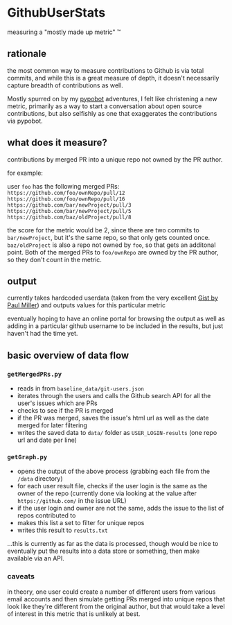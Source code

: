 # GithubUserStats

measuring a "mostly made up metric" &trade;

## rationale

the most common way to measure contributions to Github is via total commits,
and while this is a great measure of depth, it doesn't necessarily capture
breadth of contributions as well.

Mostly spurred on by my [pypobot](https://github.com/lpmi-13/pypobot) adventures,
I felt like christening a new metric, primarily as a way to start a conversation
about open source contributions, but also selfishly as one that exaggerates 
the contributions via pypobot.

## what does it measure?

contributions by merged PR into a unique repo not owned by the PR author.

for example:

user `foo` has the following merged PRs:
`https://github.com/foo/ownRepo/pull/12`
`https://github.com/foo/ownRepo/pull/16`
`https://github.com/bar/newProject/pull/3`
`https://github.com/bar/newProject/pull/5`
`https://github.com/baz/oldProject/pull/8`

the score for the metric would be 2, since there are two commits to `bar/newProject`,
but it's the same repo, so that only gets counted once. `baz/oldProject` is also
a repo not owned by `foo`, so that gets an additonal point. Both of the merged PRs
to `foo/ownRepo` are owned by the PR author, so they don't count in the metric.

## output

currently takes hardcoded userdata (taken from the very excellent
[Gist by Paul Miller](https://gist.github.com/paulmillr/2657075)) and outputs
values for this particular metric

eventually hoping to have an online portal for browsing the output as well as adding
in a particular github username to be included in the results, but just haven't
had the time yet.

## basic overview of data flow

### `getMergedPRs.py`

- reads in from `baseline_data/git-users.json`
- iterates through the users and calls the Github search API for all the user's issues which are PRs
- checks to see if the PR is merged
- if the PR was merged, saves the issue's html url as well as the date merged for later filtering
- writes the saved data to `data/` folder as `USER_LOGIN-results` (one repo url and date per line)

### `getGraph.py`

- opens the output of the above process (grabbing each file from the `/data` directory)
- for each user result file, checks if the user login is the same as the owner of the repo
(currently done via looking at the value after `https://github.com/` in the issue URL)
- if the user login and owner are not the same, adds the issue to the list of repos contributed to
- makes this list a set to filter for unique repos
- writes this result to `results.txt`

...this is currently as far as the data is processed, though would be nice to eventually
put the results into a data store or something, then make available via an API.


### caveats

in theory, one user could create a number of different users from various email accounts and then
simulate getting PRs merged into unique repos that look like they're different from the original
author, but that would take a level of interest in this metric that is unlikely at best.
